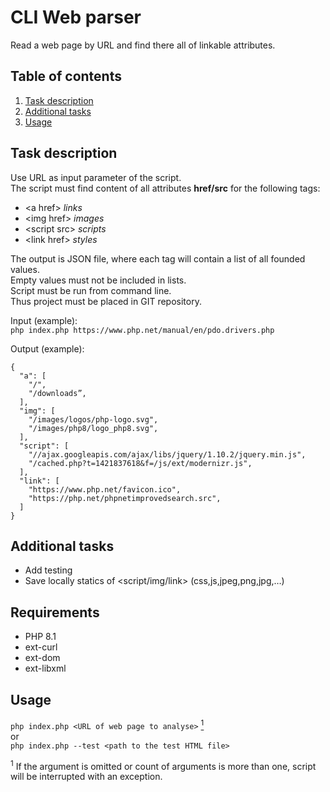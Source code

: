 # CLI Web parser

Read a web page by URL and find there all of linkable attributes.

## Table of contents
1. [Task description](#task-description)
2. [Additional tasks](#additional-tasks)
3. [Usage](#Usage)

## Task description

Use URL as input parameter of the script.  
The script must find content of all attributes **href/src** for the following tags:
* &lt;а href&gt; _links_
* &lt;img href&gt; _images_
* &lt;script src&gt; _scripts_
* &lt;link href&gt; _styles_

The output is JSON file, where each tag will contain a list of all founded values.  
Empty values must not be included in lists.  
Script must be run from command line.  
Thus project must be placed in GIT repository.
  
Input (example):  
`php index.php https://www.php.net/manual/en/pdo.drivers.php`

Output (example):
```
{
  "a": [
    "/",
    "/downloads”,
  ],
  "img": [
    "/images/logos/php-logo.svg",
    "/images/php8/logo_php8.svg",
  ],
  "script": [
    "//ajax.googleapis.com/ajax/libs/jquery/1.10.2/jquery.min.js",
    "/cached.php?t=1421837618&f=/js/ext/modernizr.js",
  ],
  "link": [
    "https://www.php.net/favicon.ico",
    "https://php.net/phpnetimprovedsearch.src",
  ]
}
```

## Additional tasks
* Add testing
* Save locally statics of &lt;script/img/link&gt; (css,js,jpeg,png,jpg,…)

## Requirements
* PHP 8.1
* ext-curl
* ext-dom
* ext-libxml 

## Usage

`php index.php <URL of web page to analyse>` [<sup>1</sup>](#wrong-arguments)   
or  
`php index.php --test <path to the test HTML file>`

<sup><a id="wrong-arguments">1</a></sup> If the argument is omitted or count of arguments is more than one, script will be interrupted with an exception.







